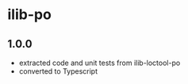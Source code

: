 # ilib-po

## 1.0.0

-   extracted code and unit tests from ilib-loctool-po
-   converted to Typescript
